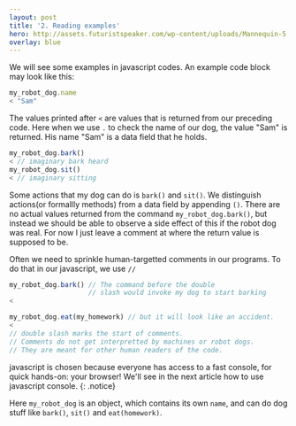 ```yaml
---
layout: post
title: '2. Reading examples'
hero: http://assets.futuristspeaker.com/wp-content/uploads/Mannequin-5.jpg
overlay: blue
---
```


We will see some examples in javascript codes. An example code block may look like this:

```js
my_robot_dog.name
< "Sam"
```

The values printed after `<` are values that is returned from our preceding code.
Here when we use `.` to check the name of our dog, the value "Sam" is returned.
His name "Sam" is a data field that he holds.

```js
my_robot_dog.bark()
< // imaginary bark heard
my_robot_dog.sit()
< // imaginary sitting
```
Some actions that my dog can do is `bark()` and `sit()`. We distinguish actions(or formallly methods) from
a data field by appending `()`.
There are no actual values returned from the command `my_robot_dog.bark()`, but instead
we should be able to observe a side effect of this if the robot dog was real. For now
I just leave a comment at where the return value is supposed to be.

Often we need to sprinkle human-targetted comments in our programs.
To do that in our javascript, we use `//`

```js
my_robot_dog.bark() // The command before the double
                    // slash would invoke my dog to start barking
<

my_robot_dog.eat(my_homework) // but it will look like an accident.
<
// double slash marks the start of comments.
// Comments do not get interpretted by machines or robot dogs.
// They are meant for other human readers of the code.
```

javascript is chosen because everyone has access to a fast console, for quick hands-on: your browser!
We'll see in the next article how to use javascript console.
{: .notice}

Here `my_robot_dog` is an object, which contains its own `name`, and can do dog stuff like `bark()`, `sit()` and `eat(homework)`.
